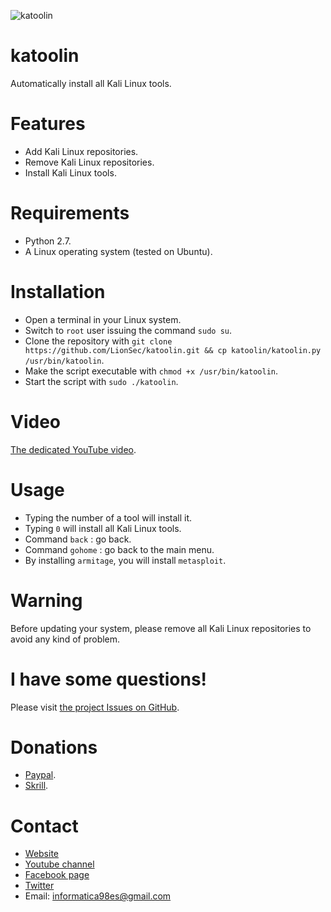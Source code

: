 ![katoolin](https://cloud.githubusercontent.com/assets/8742190/9415562/83397aae-4840-11e5-8f72-28dfffcc70a9.png)
# katoolin
Automatically install all Kali Linux tools.

# Features
- Add Kali Linux repositories.
- Remove Kali Linux repositories.
- Install Kali Linux tools.

# Requirements
- Python 2.7.
- A Linux operating system (tested on Ubuntu).

# Installation
- Open a terminal in your Linux system.
- Switch to `root` user issuing the command `sudo su`.
- Clone the repository with `git clone https://github.com/LionSec/katoolin.git && cp katoolin/katoolin.py /usr/bin/katoolin`.
- Make the script executable with `chmod +x /usr/bin/katoolin`.
- Start the script with `sudo ./katoolin`.

# Video
[The dedicated YouTube video](https://www.youtube.com/watch?v=8VxCWVoZEEE).

# Usage
- Typing the number of a tool will install it.
- Typing `0` will install all Kali Linux tools.
- Command `back` : go back.
- Command `gohome` : go back to the main menu.
- By installing `armitage`, you will install `metasploit`.

# Warning
Before updating your system, please remove all Kali Linux repositories to avoid any kind of problem.

# I have some questions!

Please visit [the project Issues on GitHub](https://github.com/LionSec/katoolin/issues).

# Donations
- [Paypal](https://www.paypal.me/lionsec).
- [Skrill](informatica98es@gmail.com).


# Contact
- [Website](https://neodrix.com)
- [Youtube channel](https://youtube.com/inf98es)
- [Facebook page](https://facebook.com/in98)
- [Twitter](https://twitter.com/lionsec1?lang=it)
- Email: informatica98es@gmail.com
